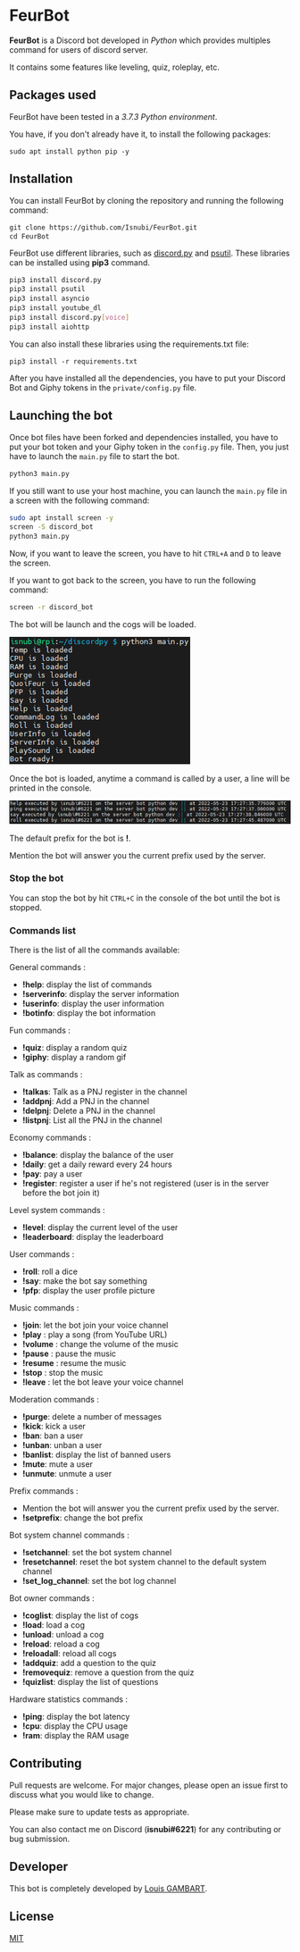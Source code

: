 # FeurBot

**FeurBot** is a Discord bot developed in *Python* which provides multiples command for users of discord server.

It contains some features like leveling, quiz, roleplay, etc.

## Packages used

FeurBot have been tested in a *3.7.3 Python environment*.

You have, if you don't already have it, to install the following packages:

```
sudo apt install python pip -y
```

## Installation

You can install FeurBot by cloning the repository and running the following command:

```
git clone https://github.com/Isnubi/FeurBot.git
cd FeurBot
```

FeurBot use different libraries, such as 
[discord.py](https://github.com/Rapptz/discord.py) 
and [psutil](https://github.com/giampaolo/psutil).
These libraries can be installed using **pip3** command.

```bash
pip3 install discord.py
pip3 install psutil
pip3 install asyncio
pip3 install youtube_dl
pip3 install discord.py[voice]
pip3 install aiohttp
```

You can also install these libraries using the requirements.txt file:
```
pip3 install -r requirements.txt
```

After you have installed all the dependencies, you have to put your Discord Bot 
and Giphy tokens in the `private/config.py` file.

## Launching the bot

Once bot files have been forked and dependencies installed,
you have to put your bot token and your Giphy token in the `config.py` file.
Then, you just have to launch the `main.py` file to start the bot.

```bash
python3 main.py
```

If you still want to use your host machine, you can launch the `main.py` file in a screen with the following command:

```bash
sudo apt install screen -y
screen -S discord_bot
python3 main.py
```

Now, if you want to leave the screen, you have to hit `CTRL+A` and `D` to leave the screen.

If you want to got back to the screen, you have to run the following command:

```bash
screen -r discord_bot
```

The bot will be launch and the cogs will be loaded.

![bot launching](docs/FeurBot_launch.png)

Once the bot is loaded, anytime a command is called by a user, 
a line will be printed in the console.

![bot command output](docs/FeurBot_command-output.png)

The default prefix for the bot is **!**.

Mention the bot will answer you the current prefix used by the server.

### Stop the bot

You can stop the bot by hit `CTRL+C` in the console of the bot until the bot is stopped.

### Commands list

There is the list of all the commands available:

General commands :
* **!help**: display the list of commands
* **!serverinfo**: display the server information
* **!userinfo**: display the user information
* **!botinfo**: display the bot information

Fun commands :
* **!quiz**: display a random quiz
* **!giphy**: display a random gif

Talk as commands :
* **!talkas**: Talk as a PNJ register in the channel
* **!addpnj**: Add a PNJ in the channel
* **!delpnj**: Delete a PNJ in the channel
* **!listpnj**: List all the PNJ in the channel

Economy commands :
* **!balance**: display the balance of the user
* **!daily**: get a daily reward every 24 hours
* **!pay**: pay a user
* **!register**: register a user if he's not registered (user is in the server before the bot join it)

Level system commands :
* **!level**: display the current level of the user
* **!leaderboard**: display the leaderboard

User commands :
* **!roll**: roll a dice
* **!say**: make the bot say something
* **!pfp**: display the user profile picture

Music commands :
* **!join**: let the bot join your voice channel
* **!play** : play a song (from YouTube URL)
* **!volume** : change the volume of the music
* **!pause** : pause the music
* **!resume** : resume the music
* **!stop** : stop the music
* **!leave** : let the bot leave your voice channel

Moderation commands :
* **!purge**: delete a number of messages
* **!kick**: kick a user
* **!ban**: ban a user
* **!unban**: unban a user
* **!banlist**: display the list of banned users
* **!mute**: mute a user
* **!unmute**: unmute a user

Prefix commands :
* Mention the bot will answer you the current prefix used by the server.
* **!setprefix**: change the bot prefix

Bot system channel commands :
* **!setchannel**: set the bot system channel
* **!resetchannel**: reset the bot system channel to the default system channel
* **!set_log_channel**: set the bot log channel

Bot owner commands :
* **!coglist**: display the list of cogs
* **!load**: load a cog
* **!unload**: unload a cog
* **!reload**: reload a cog
* **!reloadall**: reload all cogs
* **!addquiz**: add a question to the quiz
* **!removequiz**: remove a question from the quiz
* **!quizlist**: display the list of questions

Hardware statistics commands :
* **!ping**: display the bot latency
* **!cpu**: display the CPU usage
* **!ram**: display the RAM usage

## Contributing

Pull requests are welcome. For major changes, please open an issue 
first to discuss what you would like to change.

Please make sure to update tests as appropriate.

You can also contact me on Discord (**isnubi#6221**) for any contributing 
or bug submission.

## Developer

This bot is completely developed by 
[Louis GAMBART](https://github.com/Isnubi).

## License

[MIT](https://choosealicense.com/licenses/mit/)